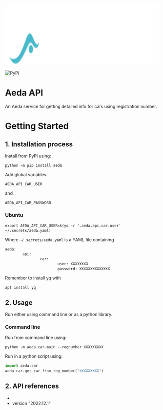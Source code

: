 
<img src="resources/aeda-logo.svg" alt="mypic" style="width:600px; height:200px"/>

![PyPi](https://img.shields.io/pypi/v/aeda?label=pypi%20package)

# Aeda API 
An Aeda service for getting detailed info for cars using registration number.

# Getting Started
## 1.	Installation process
Install from PyPi using:
```console
python -m pip install aeda
```

Add global variables

```
AEDA_API_CAR_USER
``` 

and 

```
AEDA_API_CAR_PASSWORD
``` 

### Ubuntu

```console
export AEDA_API_CAR_USER=$(yq -r '.aeda.api.car.user' ~/.secrets/aeda.yaml)
```

Where `~/.secrets/aeda.yaml` is a YAML file containing
```
aeda:
        api:
                car:
                        user: XXXXXXXX
                        password: XXXXXXXXXXXXXX
```

Remember to install yq with
```console
apt install yq
```

## 2. Usage
Run either using command line or as a python library.


### Command line
Run from command line using:
```console
python -m aeda.car.main --regnumber XXXXXXXXX
``` 
Run in a python script using:
```python
import aeda.car
aeda.car.get_car_from_reg_number("XXXXXXXXX")
``` 


## 2.	API references



- 
- version "2022.12.1"